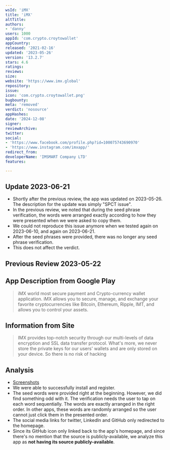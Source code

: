 ```yaml
---
wsId: 'iMX'
title: 'iMX'
altTitle: 
authors:
- 'danny'
users: 1000
appId: 'com.crypto.croytowallet'
appCountry: 
released: '2021-02-16'
updated: '2023-05-26'
version: '13.2.7'
stars: 4.6
ratings: 
reviews: 
size: 
website: 'https://www.imx.global'
repository: 
issue: 
icon: 'com.crypto.croytowallet.png'
bugbounty: 
meta: 'removed'
verdict: 'nosource'
appHashes: 
date: '2024-12-08'
signer: 
reviewArchive: 
twitter: 
social:
- 'https://www.facebook.com/profile.php?id=100075743690970'
- 'https://www.instagram.com/imxapp/'
redirect_from: 
developerName: 'IMSMART Company LTD'
features: 

---
```


## Update 2023-06-21

- Shortly after the previous review, the app was updated on 2023-05-26. The description for the update was simply "SPCT issue". 
- In the previous review, we noted that during the seed phrase verification, the words were arranged exactly according to how they were presented when we were asked to copy them.
- We could not reproduce this issue anymore when we tested again on 2023-06-10, and again on 2023-06-21.
- After the seed phrases were provided, there was no longer any seed phrase verification.
- This does not affect the verdict.   

## Previous Review 2023-05-22

## App Description from Google Play 

> iMX world most secure payment and Crypto-currency wallet application. iMX allows you to secure, manage, and exchange your favorite cryptocurrencies like Bitcoin, Ethereum, Ripple, IMT, and allows you to control your assets.

## Information from Site 

> IMX provides top-notch security through our multi-levels of data encryption and SSL data transfer protocol. What's more, we never store the private keys for our users' wallets and are only stored on your device. So there is no risk of hacking

## Analysis 

- [Screenshots](https://twitter.com/BitcoinWalletz/status/1660475721746137094)
- We were able to successfully install and register. 
- The seed words were provided right at the beginning. However, we did find something odd with it. The verification needs the user to tap on each word sequentially. The words are exactly arranged in the right order. In other apps, these words are randomly arranged so the user cannot just click them in the presented order.
- The social media links for twitter, LinkedIn and GitHub only redirected to the homepage. 
- Since its GitHub icon only linked back to the app's homepage, and since there's no mention that the source is publicly-available, we analyze this app as **not having its source publicly-available**. 


